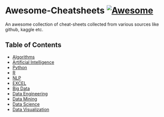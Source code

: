 # Awesome-Cheatsheets [![Awesome](https://awesome.re/badge.svg)](https://awesome.re)

An awesome collection of cheat-sheets collected from various sources like github, kaggle etc.


## Table of Contents
- [Algorithms](https://github.com/sachans/Awesome-Cheatsheets/tree/master/Algorithms)
- [Artificial Intelligence](https://github.com/sachans/Awesome-Cheatsheets/tree/master/Artificial%20Intelligence)
- [Python](https://github.com/sachans/Awesome-Cheatsheets/tree/master/Python)
- [R](https://github.com/sachans/Awesome-Cheatsheets/tree/master/R)
- [NLP](NLP/)
- [EXCEL](Excel/)
- [Big Data]()
- [Data Engineering]()
- [Data Mining]()
- [Data Science](https://github.com/sachans/Awesome-Cheatsheets/tree/master/Data%20Science)
- [Data Visualization]()



  
  



